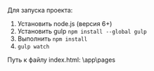 ﻿Для запуска проекта:
1. Установить node.js (версия 6+)
2. Установить gulp `npm install --global gulp`
3. Выполнить `npm install`
4. `gulp watch`

Путь к файлу index.html:
\app\pages
